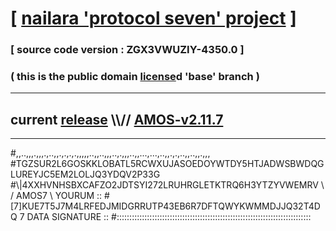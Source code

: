 
# [ [nailara 'protocol seven' project](http://nailara.network/) ]

### [ source code version : ZGX3VWUZIY-4350.0 ]

### ( this is the public domain [license](../license)d 'base' branch )
---
## current [release](https://github.com/nailara-technologies/protocol-7/releases) \\\\// [AMOS-v2.11.7](https://github.com/nailara-technologies/protocol-7/releases/tag/AMOS-v2.11.7)
---

#,,..,,,.,,,.,..,,.,.,.,.,,,,,..,,..,,,..,.,,,..,,...,...,..,,.,.,..,,..,,.,,,
#TGZSUR2L6GOSKKLOBATL5RCWXUJASOEDOYWTDY5HTJADWSBWDQGLUREYJC5EM2LOLJQ3YDQV2P33G
#\\\|4XXHVNHSBXCAFZO2JDTSYI272LRUHRGLETKTRQ6H3YTZYVWEMRV \ / AMOS7 \ YOURUM ::
#\[7]KUE7T5J7M4LRFEDJMIDGRRUTP43EB6R7DFTQWYKWMMDJJQ32T4DQ 7  DATA SIGNATURE ::
#:::::::::::::::::::::::::::::::::::::::::::::::::::::::::::::::::::::::::::::
